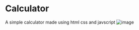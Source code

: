 # Calculator
A simple calculator made using html css and javscript
![image](https://github.com/deb1011/Calculator/assets/95293436/78b01278-b144-449f-b55e-29f24694e9bb)
